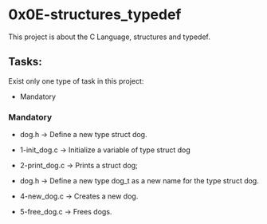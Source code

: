 # 0x0E-structures_typedef

This project is about the C Language, structures and typedef.

## Tasks:

Exist only one type of task in this project:

- Mandatory


### Mandatory

- dog.h &rarr; Define a new type struct dog.

- 1-init_dog.c &rarr; Initialize a variable of type struct dog

- 2-print_dog.c &rarr; Prints a struct dog;

- dog.h &rarr; Define a new type dog_t as a new name for the type struct dog.

- 4-new_dog.c &rarr; Creates a new dog.

- 5-free_dog.c &rarr; Frees dogs.
